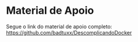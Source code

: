 # Material de Apoio
Segue o link do material de apoio completo: https://github.com/badtuxx/DescomplicandoDocker